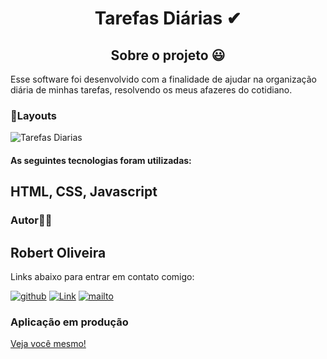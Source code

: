  <h1 align="center">Tarefas Diárias ✔</h1>

<h2 align="center">Sobre o projeto 😃</h2>

<p>Esse software foi desenvolvido com a finalidade de ajudar na organização diária de minhas tarefas, resolvendo os meus afazeres do cotidiano.</p>



  <h3>🎨Layouts</h3>

![Tarefas Diarias](https://user-images.githubusercontent.com/43148712/130966111-61f4279a-2cf5-48cc-92ca-0cf7540991e1.gif)

<h4>As seguintes tecnologias foram utilizadas: </h4>

HTML,
CSS, 
Javascript
-


<h3>Autor👨‍💻</h3>

Robert Oliveira 
-
 Links abaixo para entrar em contato comigo: 

[
![github](https://img.shields.io/badge/GitHub-100000?style=flat-the-border&logo=github&logoColor=white)](https://github.com/robertsudoliveira) [![Link](https://img.shields.io/badge/LinkedIn-0077B5?style=flat-the-border&logo=linkedin&logoColor=white)](https://www.linkedin.com/in/robert-oliveira2020/) [ ![mailto](https://img.shields.io/badge/Gmail-D14836?style=flat-the-border&logo=gmail&logoColor=white)](mailto:robertsudoliveira@gmail.com)


<h3>Aplicação em produção</h3>

[Veja você mesmo!](https://robertsudoliveira.github.io/toUpperCase/)
